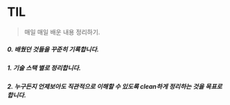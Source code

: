 # TIL


> 매일 매일 배운 내용 정리하기.
##### 0. 배웠던 것들을 꾸준히 기록합니다.
##### 1. 기술 스택 별로 정리합니다.

##### 2. 누구든지 언제보아도 직관적으로 이해할 수 있도록 clean하게 정리하는 것을 목표로 합니다.